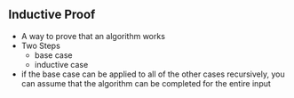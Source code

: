 ## Inductive Proof
* A way to prove that an algorithm works
* Two Steps
  * base case
  * inductive case
* if the base case can be applied to all of the other cases recursively, you can assume that the algorithm can be completed for the entire input 
